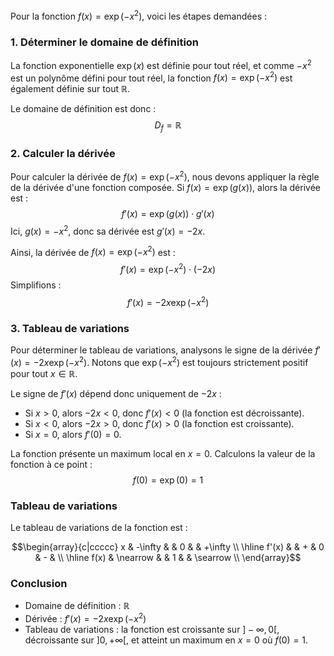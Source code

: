 Pour la fonction $f(x) = \exp(-x^2)$, voici les étapes demandées :

### 1. Déterminer le domaine de définition
La fonction exponentielle $\exp(x)$ est définie pour tout réel, et comme $-x^2$ est un polynôme défini pour tout réel, la fonction $f(x) = \exp(-x^2)$ est également définie sur tout $\mathbb{R}$.

Le domaine de définition est donc :
$$D_f = \mathbb{R}$$

### 2. Calculer la dérivée
Pour calculer la dérivée de $f(x) = \exp(-x^2)$, nous devons appliquer la règle de la dérivée d'une fonction composée. Si $f(x) = \exp(g(x))$, alors la dérivée est :
$$f'(x) = \exp(g(x)) \cdot g'(x)$$
Ici, $g(x) = -x^2$, donc sa dérivée est $g'(x) = -2x$.

Ainsi, la dérivée de $f(x) = \exp(-x^2)$ est :
$$f'(x) = \exp(-x^2) \cdot (-2x)$$
Simplifions :
$$f'(x) = -2x \exp(-x^2)$$

### 3. Tableau de variations

Pour déterminer le tableau de variations, analysons le signe de la dérivée $f'(x) = -2x \exp(-x^2)$. Notons que $\exp(-x^2)$ est toujours strictement positif pour tout $x \in \mathbb{R}$.

Le signe de $f'(x)$ dépend donc uniquement de $-2x$ :
- Si $x > 0$, alors $-2x < 0$, donc $f'(x) < 0$ (la fonction est décroissante).
- Si $x < 0$, alors $-2x > 0$, donc $f'(x) > 0$ (la fonction est croissante).
- Si $x = 0$, alors $f'(0) = 0$.

La fonction présente un maximum local en $x = 0$. Calculons la valeur de la fonction à ce point :
$$f(0) = \exp(0) = 1$$

### Tableau de variations

Le tableau de variations de la fonction est :

$$\begin{array}{c|ccccc}
x & -\infty & & 0 & & +\infty \\
\hline
f'(x) & & + & 0 & - & \\
\hline
f(x) & \nearrow & & 1 & & \searrow \\
\end{array}$$

### Conclusion
- Domaine de définition : $\mathbb{R}$
- Dérivée : $f'(x) = -2x \exp(-x^2)$
- Tableau de variations : la fonction est croissante sur $]-\infty, 0[$, décroissante sur $]0, +\infty[$, et atteint un maximum en $x = 0$ où $f(0) = 1$.
